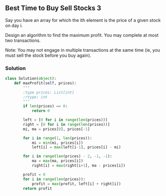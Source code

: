 ## Best Time to Buy Sell Stocks 3

Say you have an array for which the ith element is the price of a given stock on day i.

Design an algorithm to find the maximum profit. You may complete at most two transactions.

Note:
You may not engage in multiple transactions at the same time (ie, you must sell the stock before you buy again).

### Solution

```python
class Solution(object):
    def maxProfit(self, prices):
        """
        :type prices: List[int]
        :rtype: int
        """
        if len(prices) == 0:
            return 0

        left = [0 for i in range(len(prices))]
        right = [0 for i in range(len(prices))]
        mi, ma = prices[0], prices[-1]

        for i in range(1, len(prices)):
            mi = min(mi, prices[i])
            left[i] = max(left[i-1], prices[i] - mi)

        for i in range(len(prices) - 2, -1, -1):
            ma = max(ma, prices[i])
            right[i] = max(right[i+1], ma - prices[i])

        profit = 0
        for i in range(len(prices)):
            profit = max(profit, left[i] + right[i])
        return profit
```
